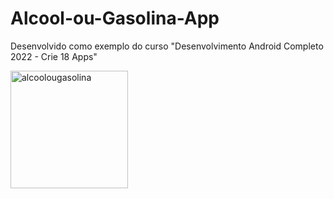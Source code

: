 # Alcool-ou-Gasolina-App
Desenvolvido como exemplo do curso "Desenvolvimento Android Completo 2022 - Crie 18 Apps"

<img width="188" alt="alcoolougasolina" src="https://user-images.githubusercontent.com/17463168/183749824-b534e70e-a745-4039-a4ea-f9ae3a95384f.png">

